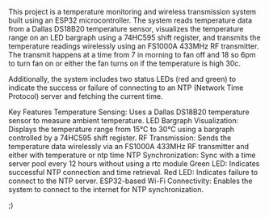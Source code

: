 This project is a temperature monitoring and wireless transmission system built using an ESP32 microcontroller. The system reads temperature data from a Dallas DS18B20 temperature sensor, visualizes the temperature range on an LED bargraph using a 74HC595 shift register, and transmits the temperature readings wirelessly using an FS1000A 433MHz RF transmitter. 
The transmit happens at a time from 7 in morning to fan off and 18 so 6pm to turn fan on or either the fan turns on if the temperature is high 30c.

Additionally, the system includes two status LEDs (red and green) to indicate the success or failure of connecting to an NTP (Network Time Protocol) server and fetching the current time. 

Key Features
Temperature Sensing: Uses a Dallas DS18B20 temperature sensor to measure ambient temperature.
LED Bargraph Visualization: Displays the temperature range from 15°C to 30°C using a bargraph controlled by a 74HC595 shift register.
RF Transmission: Sends the temperature data wirelessly via an FS1000A 433MHz RF transmitter and either with temperature or ntp time
NTP Synchronization: Sync with a time server pool every 12 hours without using a rtc module
Green LED: Indicates successful NTP connection and time retrieval.
Red LED: Indicates failure to connect to the NTP server.
ESP32-based Wi-Fi Connectivity: Enables the system to connect to the internet for NTP synchronization.

;)
